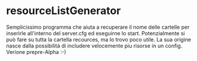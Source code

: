 # resourceListGenerator

Semplicissimo programma che aiuta a recuperare il nome delle cartelle per inserirle all'interno del server.cfg ed eseguirne lo start.
Potenzialmente si può fare su tutta la cartella recources, ma lo trovo poco utile. La sua origine nasce dalla possibilità di includere velocemente piu risorse in un config.
Verione prepre-Alpha :-) 
